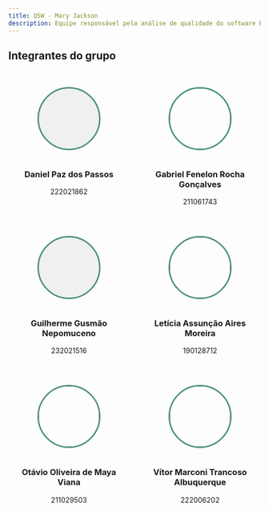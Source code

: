 ```yaml
---
title: QSW - Mary Jackson
description: Equipe responsável pela análise de qualidade do software Pontua.
---
```




## Integrantes do grupo

<div style="
  display: grid;
  grid-template-columns: repeat(auto-fit, minmax(210px, 1fr));
  gap: 20px;
  margin-top: 30px;
">

  <!-- Daniel Paz dos Passos -->
  <div style="text-align: center; background: transparent; padding: 20px; border-radius: 10px; display: flex; flex-direction: column; align-items: center; gap: 15px;">
    <div style="width: 120px; height: 120px; border-radius: 50%; border: 3px solid #4e9375; background: #f0f0f0; display: flex; align-items: center; justify-content: center; margin: 0 auto; font-size: 48px; color: #4e9375;"></div>
    <div>
      <h3>Daniel Paz dos Passos</h3>
      <h7>222021862</h7>
    </div>
  </div>

  <!-- Gabriel Fenelon Rocha Gonçalves -->
  <div style="text-align: center; background: transparent; padding: 20px; border-radius: 10px; display: flex; flex-direction: column; align-items: center; gap: 15px;">
    <img src="/images/team/f1-2.jpg" style="width: 120px; height: 120px; object-fit: cover; border-radius: 50%; border: 3px solid #4e9375;">
    <div>
      <h3>Gabriel Fenelon Rocha Gonçalves</h3>
      <h7>211061743</h7>
    </div>
  </div>

  <!-- Guilherme Gusmão Nepomuceno -->
  <div style="text-align: center; background: transparent; padding: 20px; border-radius: 10px; display: flex; flex-direction: column; align-items: center; gap: 15px;">
    <div style="width: 120px; height: 120px; border-radius: 50%; border: 3px solid #4e9375; background: #f0f0f0; display: flex; align-items: center; justify-content: center; margin: 0 auto; font-size: 48px; color: #4e9375;"></div>
    <div>
      <h3>Guilherme Gusmão Nepomuceno</h3>
      <h7>232021516</h7>
    </div>
  </div>

  <!-- Letícia Assunção Aires Moreira -->
  <div style="text-align: center; background: transparent; padding: 20px; border-radius: 10px; display: flex; flex-direction: column; align-items: center; gap: 15px;">
    <img src="/images/team/leticia.jpeg" style="width: 120px; height: 120px; object-fit: cover; border-radius: 50%; border: 3px solid #4e9375;">
    <div>
      <h3>Letícia Assunção Aires Moreira</h3>
      <h7>190128712</h7>
    </div>
  </div>

  <!-- Otávio Oliveira de Maya Viana -->
  <div style="text-align: center; background: transparent; padding: 20px; border-radius: 10px; display: flex; flex-direction: column; align-items: center; gap: 15px;">
    <img src="/images/team/82895172-2.jpeg" style="width: 120px; height: 120px; object-fit: cover; border-radius: 50%; border: 3px solid #4e9375;">
    <div>
      <h3>Otávio Oliveira de Maya Viana</h3>
      <h7>211029503</h7>
    </div>
  </div>

  <!-- Vítor Marconi Trancoso Albuquerque -->
  <div style="text-align: center; background: transparent; padding: 20px; border-radius: 10px; display: flex; flex-direction: column; align-items: center; gap: 15px;">
    <img src="/images/team/Logo_eu_3.jpg" style="width: 120px; height: 120px; object-fit: cover; border-radius: 50%; border: 3px solid #4e9375;">
    <div>
      <h3>Vítor Marconi Trancoso Albuquerque</h3>
      <h7>222006202</h7>
    </div>
  </div>

</div>
